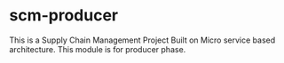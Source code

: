 # scm-producer
This is a Supply Chain Management Project Built on Micro service based architecture. This module is for producer phase.
